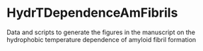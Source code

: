 # HydrTDependenceAmFibrils
Data and scripts to generate the figures in the manuscript on the hydrophobic temperature dependence of amyloid fibril formation
